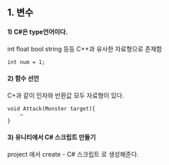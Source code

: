 ## 1. 변수

#### 1) C#은 type언어이다.
int float bool string 등등 C++과 유사한 자료형으로 존재함

```
int num = 1;
```

#### 2) 함수 선언
C+과 같이 인자와 반환값 모두 자료형이 있다.

```
void Attack(Monster target){
	~
}
```

#### 3) 유니티에서 C# 스크립트 만들기
project 에서 create - C# 스크립트 로 생성해준다.